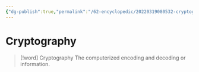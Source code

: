 ```yaml
---
{"dg-publish":true,"permalink":"/62-encyclopedic/20220319080532-cryptography/","dgHomeLink":true,"dgPassFrontmatter":false}
---
```



# Cryptography

> [!word] Cryptography
> The computerized encoding and decoding or information.
